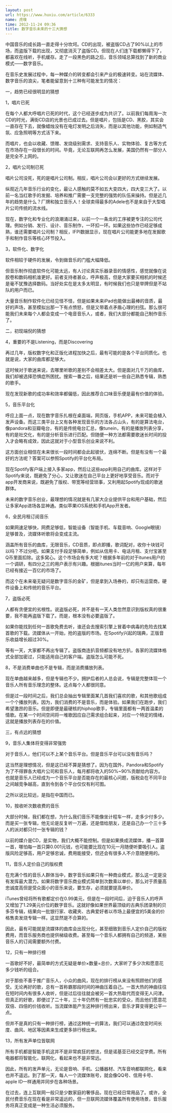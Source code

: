 ```yaml
---
layout: post
url: https://www.huxiu.com/article/6333
name: 虎嗅
time: 2012-11-24 09:36
title: 数字音乐未来的十三大猜想
---
```

中国音乐的成长路一直走得十分坎坷。CD的出现，被盗版CD占了90%以上的市场，而盗版下载的出现，又彻底消灭了盗版CD。但现在人们连下载都懒得下了，都喜欢在线听，手机缓存。走了一段黑色的路之后，音乐领域总算找到了新的商业模式——数字音乐。

在音乐史发展过程中，每一种媒介的转变都会引来产业的极速转变。站在流媒体、数字音乐的浪尖，笔者能留意到十三种有可能发生的情况：

一，趋势已经很明显的猜想

1，唱片已死

在每个人都大呼唱片已死的时代，这个已经逐步成为共识了。以前我们每周淘一次CD的时光，满街CD店的光景也已成过去。但是唱片，包括是CD、黑胶，其实会一直存在下去，就像蜡烛没有在电灯发明之后消失，而是以其他功能，例如制造气氛、应急照明等方式活下来。

而唱片，也会以收藏、馈赠、发烧级别需求、支持音乐人、实物体验、复古等方式在市场存在一段很长的时间。毕竟，无论互联网再怎么发展，美国仍然有一部分人是完全不上网的。

2，唱片公司制已死

唱片公司没死，死的是唱片公司制。相反，唱片公司会以更好的方式继续发展。

纵观近几年音乐行业的变化，最让人感触的莫不如五大变四大，四大变三大了。以前一名当红歌手的发掘、培养和推广需要一支完整的强势的队伍来操持。但是近几年的趋势是什么？厂牌和独立音乐人！全球卖得最多的Adele也不是来自于大型唱片公司传统的流水线。

现在，数字化和专业化的浪潮涌过来，以前一个一条龙的工序被更专注的公司代理。例如分销、发行、设计、音乐制作，一环扣一环。如果这些协作已经足够成熟，谁还需要唱片公司制？相反，IFPI数据显示，现在唱片公司能更多地在发掘歌手和制作音乐等核心环节投入。

3，软件化、数字化

软件相较于硬件的发展，令到做音乐的门槛大幅降低。

但音乐制作彻底软件化可能太远，有人讨论真实乐器录音的情感性，感觉就像在说胶卷和数码相机谁更好。前者支持者甚众，呼声极高，但是大家要买相机的时候还是毫不犹豫选择数码。当好处实在是太多太明显，有时候我们也只是举牌但是不站队的用户而已。

大量音乐制作软件化已经见怪不怪，但是如果未来iPad也能做出最棒的音质，最好的声场，甚至模拟出那一下有点愤怒，但是又带着点矛盾心理的扫弦。那么很可能我们未来每个人都会变成一个电音音乐人，或者，我们大部分都能自己制作音乐了。

二，初现端倪的猜想

4，重要的不是Listening，而是Discovering

再过几年，版权数字化和正版化进程加快之后，最有可能的是各个平台同质化。也就是说，大家的曲库都足够大。

这时候对于歌迷来说，去哪里听歌的差别不会相差太大。但是面对几千万的曲库，我们却被选择恐惧症所困扰。搜索一番之后，结果还是听一些自己熟悉专辑，熟悉的歌手。

现在发现新歌的成功率和效率都偏低，因此推荐合口味音乐便是最有价值的体验。

5，音乐平台化

呼应上面一点，现在数字音乐扎根在桌面端，网页版，手机APP，未来可能会植入发声设备。而这三类平台上又有各种发现音乐的方法各占山头，有的是算法电台，像pandora和豆瓣电台，有的是传统电台汇总，像tunein，有的是播放列表分享，有的是社交化，有的是分析音乐进行匹配。但随便一种方法都需要歌迷长时间的投入才会略有成效，因此这就对于小型音乐创业来说不利。

这方面创业相信在未来很长一段时间都会此起彼伏，连绵不断。但是有没有一个最好的方法呢？答案可以参照Spotify的平台化布局。

现在Spotify客户端上接入多家app，然后让这些app利用自己的曲库。这样对于Spotify来说，既避免了分心，又让歌迷在自己平台上更好地享受音乐。而对于app开发商来说，既避免了版权、带宽等经营琐事，又利用起Spotify现成的歌迷群体。

未来的数字音乐创业，最理想的情况就是有几家大企业提供平台和用户基础，然后让多家App进场各显神通。类似苹果iOS系统和手机App开发者。

6，全民月租订阅音乐

如果网速足够快，网费足够低，智能设备（智能手机、车载音响、Google眼镜）足够普及，流媒体听歌将会变成主流。

涵盖所有音乐的曲库，无限音乐，CD音质，即点即播，歌词配对，收你十块钱可以吗？不过分吧。如果支付手段足够简单，例如从信用卡、电话月租、支付宝甚至Q币里面扣除。这多窝心。这个市场会有多大呢？根据多年前的对于itunes用户的一个调研，有四分之三的用户表示有兴趣。根据itunes当时一亿的用户来算，每年已经有接近一百亿的市场了。

而这个在未来毫无疑问是数字音乐的金矿，但是拿到入场券的，却只有运营商，硬件设备上和传统的音乐平台。

7，盗版必死

人都有贪便宜的劣根性。说盗版必死，并不是有一天人类忽然意识到版权真的很重要，我不能再盗版下载了。而是，根本没有必要盗版了。

如果你能找到任何一首歌免费去听，谁还会去搜索引擎上冒着中病毒的危险去找某首歌的下载。流媒体从一开始，抢的盗版的市场。在Spotify兴起的瑞典，正版音乐收益增长超过30%。

等有一天，大家都不再出专辑了。盗版商连扒音频都没有地方扒，各家的流媒体格式全部加密过，只能适用自己的客户端。盗版怎么可能不死。

8，不是消费单曲也不是专辑，而是消费播放列表。

现在单曲越来越多，但是专辑也不少。拥护后者的人总会说，专辑是完整体现一个音乐人所有音乐理念的整体。这点每个人都很同意。

但是过一段时间之后，我们总会抽出专辑里面某几首我们喜欢的歌，和其他歌组成一个个播放列表。因为，我们消费的不是音乐，而是体验。如果我们在跑步，我们希望激昂的音乐。但是即便是最硬核的hiphop歌手，专辑里面都有一两首温柔的情歌。在某一个时间空间将一堆歌因应自己需求组合起来，对应一个特定的情绪，这就是播放列表存在的价值。

三，有点远的猜想

9，音乐人集体将变得非常强势

对于音乐人，他们可以不上某个音乐平台。但是音乐平台可以没有音乐吗？

这当然是理想情况，但是这已经不算是猜想了。因为在国外，Pandora和Spotify为了不得罪各大唱片公司和音乐人，每月都将收入的50%~90%贡献给内容方。也就是音乐人已经成为一个音乐平台是否能存在的最核心问题，版税会在不同平台之间越竞争越高，直到令到各个平台仅仅有利可图。

之所以说比较远，是指在中国而已。

10，按收听次数收费的音乐

大部分时候，我们都在想，为什么我们音乐不能像坐计程车一样，走多少付多少。而是买一张专辑，他无论是反复听一万遍，还是借给朋友，还是自己办一个三十多人的派对都只付一张专辑的钱？

以前的媒介是CD，是实物，我们大概不能控制。但是如果换成流媒体，播一首算一首，哪怕每一首只算0.001元钱，也可能要比现在10元一月随便听要吸引人。盗版风险足够高，用户足够忠诚，费用能接受，但还会有很多人不介意随便用的。

11，音乐人定价自己的版权费

在充满个性的音乐人群体当中，数字音乐如果只有一种商业模式，那么这一定是没有发挥最大潜力。如果将数字音乐商业模式简单到次数乘以单价，那么对于质量高忠诚度高但是受众面小的音乐来说，要生存，必须就要提高单价。

iTunes曾经将所有歌都定价在0.99美元，但是在一段时间后，迫于音乐人的呼声又增加了1.29美元价位的数字音乐。这就好像如果世界最顶级的古典乐团录制的贝多芬专辑，结果向一批银行家、收藏夹、古典爱好者以市场上最便宜的5美金的价格售卖发烧专辑一样。这显然是不合算的。

因此，最有可能就是流媒体的曲库会出现分化，甚至细致到音乐人定价自己的版权费用，而音乐服务商也提供梯级收费。甚至每一个音乐人都拥有自己的频道，某些音乐人的订阅需要额外付费。

12，只有一种排行榜

一首歌好不好，最简单的方式无疑是单价×数量=总价，大家听了多少次和愿意花多少钱听的组合。

对于那些不善于推广音乐人，小众的曲风，现在的排行榜从来没有照顾他们的感受。无论再好的歌，总有一首称霸那段时间的神曲压着自己。一首大热的神曲往往在短时间内有很多人收听，但是过后往往就会被另一首大热取代而变得无人问津。但真正的好歌，即便过了二十年，三十年仍然有一批忠实的受众，而且他们愿意花双倍、四倍的价钱收听。当流媒体能产生这种排行榜出来，音乐才算变得更公平一点。

但并不是真的只有一种排行榜，通过这种统一的算法，我们可以通过改变时间长度、曲风、地区等因素来生成更多排行榜出来。

13，所有发声单位皆联网

所有手机都是智能手机这并不是非常疯狂的想法，但是诺基亚已经交足学费。所有电器都将智能化，联网化，看起来也不是非常远。

因此，所有的发声单元，无论是音响、手机、公播器材、汽车音响都联网化，看来也并不遥远。到了那一天，每人一个流媒体账号，就会像QQ号、信用卡号、apple ID一样通用并同步在各种场景。

在过去，连上互联网一般只是少数家庭的奢侈品，现在已经日常用品了。或许，全民付费音乐在现在看是非常遥远的，但一旦联网流媒体覆盖所有使用场景，音乐服务将真正变成是一种生活必须服务。

